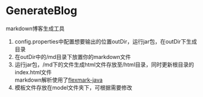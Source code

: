 # GenerateBlog
markdown博客生成工具  
1. config.properties中配置想要输出的位置outDir，运行jar包，在outDir下生成目录  
2. 在outDir中的/md目录下放置你的markdown文件  
3. 运行jar包，/md下的文件生成html文件存放至/html目录，同时更新根目录的index.html文件  
markdown解析使用了[flexmark-java](https://github.com/vsch/flexmark-java) 
4. 模板文件存放在model文件夹下，可根据需要修改
